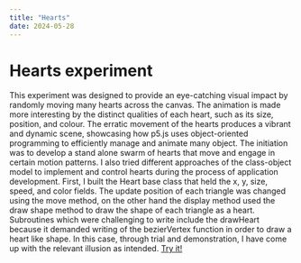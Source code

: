 ```yaml
---
title: "Hearts"
date: 2024-05-28
---
```

# Hearts experiment 
This experiment was designed to provide an eye-catching visual impact by randomly moving many hearts across the canvas. The animation is made more interesting by the distinct qualities of each heart, such as its size, position, and colour. The erratic movement of the hearts produces a vibrant and dynamic scene, showcasing how p5.js uses object-oriented programming to efficiently manage and animate many object. The initiation was to develop a stand alone swarm of hearts that move and engage in certain motion patterns. I also tried different approaches of the class-object model to implement and control hearts during the process of application development. First, I built the Heart base class that held the x, y, size, speed, and color fields. The update position of each triangle was changed using the move method, on the other hand the display method used the draw shape method to draw the shape of each triangle as a heart. Subroutines which were challenging to write include the drawHeart because it demanded writing of the bezierVertex function in order to draw a heart like shape. In this case, through trial and demonstration, I have come up with the relevant illusion as intended.
[Try it!](/skills-github-pages/Experiment44/Hearts/index.html)
